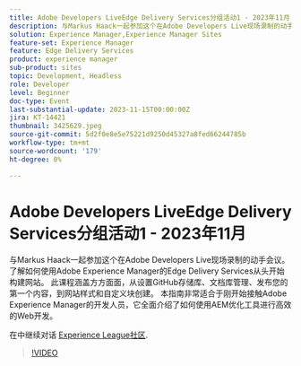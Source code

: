 ```yaml
---
title: Adobe Developers LiveEdge Delivery Services分组活动1 - 2023年11月
description: 与Markus Haack一起参加这个在Adobe Developers Live现场录制的动手会议。 了解如何使用Adobe Experience Manager的Edge Delivery Services从头开始构建网站。 此课程涵盖方方面面，从设置GitHub存储库、文档库管理、发布您的第一个内容，到网站样式和自定义块创建。 本指南非常适合于刚开始接触Adobe Experience Manager的开发人员，它全面介绍了如何使用AEM优化工具进行高效的Web开发。
solution: Experience Manager,Experience Manager Sites
feature-set: Experience Manager
feature: Edge Delivery Services
product: experience manager
sub-product: sites
topic: Development, Headless
role: Developer
level: Beginner
doc-type: Event
last-substantial-update: 2023-11-15T00:00:00Z
jira: KT-14421
thumbnail: 3425629.jpeg
source-git-commit: 5d2f0e8e5e75221d9250d45327a8fed66244785b
workflow-type: tm+mt
source-wordcount: '179'
ht-degree: 0%

---
```



# Adobe Developers LiveEdge Delivery Services分组活动1 - 2023年11月

与Markus Haack一起参加这个在Adobe Developers Live现场录制的动手会议。 了解如何使用Adobe Experience Manager的Edge Delivery Services从头开始构建网站。 此课程涵盖方方面面，从设置GitHub存储库、文档库管理、发布您的第一个内容，到网站样式和自定义块创建。 本指南非常适合于刚开始接触Adobe Experience Manager的开发人员，它全面介绍了如何使用AEM优化工具进行高效的Web开发。

在中继续对话 [Experience League社区](https://adobe.ly/3Q82EUF).

>[!VIDEO](https://video.tv.adobe.com/v/3425629/?learn=on)

